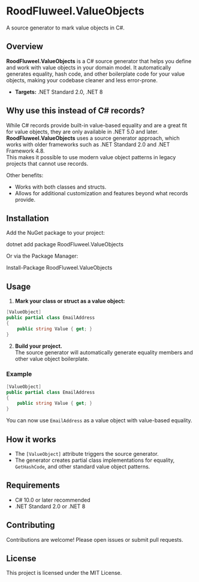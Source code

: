 # RoodFluweel.ValueObjects

A source generator to mark value objects in C#.

## Overview

**RoodFluweel.ValueObjects** is a C# source generator that helps you define and work with value objects in your domain model. It automatically generates equality, hash code, and other boilerplate code for your value objects, making your codebase cleaner and less error-prone.

- **Targets:** .NET Standard 2.0, .NET 8

## Why use this instead of C# records?

While C# records provide built-in value-based equality and are a great fit for value objects, they are only available in .NET 5.0 and later.  
**RoodFluweel.ValueObjects** uses a source generator approach, which works with older frameworks such as .NET Standard 2.0 and .NET Framework 4.8.  
This makes it possible to use modern value object patterns in legacy projects that cannot use records.

Other benefits:
- Works with both classes and structs.
- Allows for additional customization and features beyond what records provide.

## Installation

Add the NuGet package to your project:

dotnet add package RoodFluweel.ValueObjects

Or via the Package Manager:

Install-Package RoodFluweel.ValueObjects

## Usage

1. **Mark your class or struct as a value object:**

```csharp
[ValueObject]
public partial class EmailAddress
{
    public string Value { get; }
}
```

2. **Build your project.**  
   The source generator will automatically generate equality members and other value object boilerplate.

### Example

```csharp
[ValueObject]
public partial class EmailAddress
{
    public string Value { get; }
}
```

You can now use `EmailAddress` as a value object with value-based equality.

## How it works

- The `[ValueObject]` attribute triggers the source generator.
- The generator creates partial class implementations for equality, `GetHashCode`, and other standard value object patterns.

## Requirements

- C# 10.0 or later recommended
- .NET Standard 2.0 or .NET 8

## Contributing

Contributions are welcome! Please open issues or submit pull requests.

## License

This project is licensed under the MIT License.

